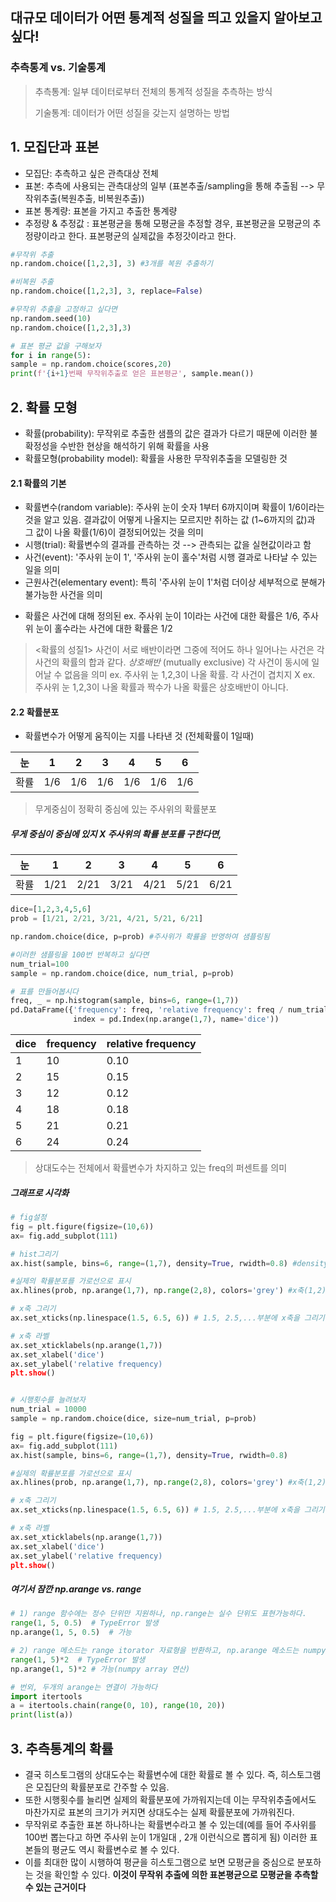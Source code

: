 ## 대규모 데이터가 어떤 통계적 성질을 띄고 있을지 알아보고 싶다!
### 추측통계 vs. 기술통계
> 추측통계: 일부 데이터로부터 전체의 통계적 성질을 추측하는 방식
>
> 
> 기술통계: 데이터가 어떤 성질을 갖는지 설명하는 방법


## 1. 모집단과 표본
- 모집단: 추측하고 싶은 관측대상 전체
- 표본: 추측에 사용되는 관측대상의 일부  (표본추출/sampling을 통해 추출됨 --> 무작위추출(복원추출, 비복원추출))
- 표본 통계량: 표본을 가지고 추출한 통계량
- 추정량 & 추정값 : 표본평균을 통해 모평균을 추정할 경우, 표본평균을 모평균의 추정량이라고 한다. 표본평균의 실제값을 추정갓이라고 한다.

``` python
#무작위 추출 
np.random.choice([1,2,3], 3) #3개를 복원 추출하기

#비복원 추출
np.random.choice([1,2,3], 3, replace=False)

#무작위 추출을 고정하고 싶다면
np.random.seed(10)
np.random.choice([1,2,3],3)
```


``` python
# 표본 평균 값을 구해보자
for i in range(5):
sample = np.random.choice(scores,20)
print(f'{i+1}번째 무작위추출로 얻은 표본평균', sample.mean())
```


## 2. 확률 모형
- 확률(probability): 무작위로 추출한 샘플의 값은 결과가 다르기 때문에 이러한 불확정성을 수반한 현상을 해석하기 위해 확률을 사용
- 확률모형(probability model): 확률을 사용한 무작위추출을 모델링한 것


#### 2.1 확률의 기본

- 확률변수(random variable): 주사위 눈이 숫자 1부터 6까지이며 확률이 1/6이라는 것을 알고 있음. 결과값이 어떻게 나올지는 모르지만 취하는 값 (1~6까지의 값)과 그 값이 나올 확률(1/6)이 결정되어있는 것을 의미
- 시행(trial): 확률변수의 결과를 관측하는 것 --> 관측되는 값을 실현값이라고 함
- 사건(event): '주사위 눈이 1', '주사위 눈이 홀수'처럼 시행 결과로 나타날 수 있는 일을 의미
- 근원사건(elementary event): 특히 '주사위 눈이 1'처럼 더이상 세부적으로 분해가 불가능한 사건을 의미
* 확률은 사건에 대해 정의된 ex. 주사위 눈이 1이라는 사건에 대한 확률은 1/6, 주사위 눈이 홀수라는 사건에 대한 확률은 1/2
> <확률의 성질1> 사건이 서로 배반이라면 그중에 적어도 하나 일어나는 사건은 각 사건의 확률의 합과 같다.
> *상호배반* (mutually exclusive) 각 사건이 동시에 일어날 수 없음을 의미
> ex.  주사위 눈 1,2,3이 나올 확률. 각 사건이 겹치지 X
> ex.  주사위 눈 1,2,3이 나올 확률과 짝수가 나올 확률은 상호배반이 아니다. 


#### 2.2 확률분포
- 확률변수가 어떻게 움직이는 지를 나타낸 것 (전체확률이 1일때)


|눈|1|2|3|4|5|6|
|--|--|--|--|--|--|--|
|확률|1/6|1/6|1/6|1/6|1/6|1/6|
> 무게중심이 정확히 중심에 있는 주사위의 확률분포


##### 무게 중심이 중심에 있지 X 주사위의 확률 분포를 구한다면,

|눈|1|2|3|4|5|6|
|--|--|--|--|--|--|--|
|확률|1/21|2/21|3/21|4/21|5/21|6/21|

``` python
dice=[1,2,3,4,5,6]
prob = [1/21, 2/21, 3/21, 4/21, 5/21, 6/21]

np.random.choice(dice, p=prob) #주사위가 확률을 반영하여 샘플링됨

#이러한 샘플링을 100번 반복하고 싶다면
num_trial=100
sample = np.random.choice(dice, num_trial, p=prob)

# 표를 만들어봅시다
freq, _ = np.histogram(sample, bins=6, range=(1,7))
pd.DataFrame({'frequency': freq, 'relative frequency': freq / num_trial},
              index = pd.Index(np.arange(1,7), name='dice'))
```
|dice|frequency|relative frequency|
|--|--|--|		
|1|10|0.10|
|2|15|0.15|
|3|12|0.12|
|4|18|0.18|
|5|21|0.21|
|6|24|0.24|
> 상대도수는 전체에서 확률변수가 차지하고 있는 freq의 퍼센트를 의미

##### 그래프로 시각화
``` python
# fig설정
fig = plt.figure(figsize=(10,6))
ax= fig.add_subplot(111)

# hist그리기
ax.hist(sample, bins=6, range=(1,7), density=True, rwidth=0.8) #density=True는 막대의 면적의 합이 1이되도록 함. False의 경우 막대의 면적의 합이 빈도수가 됨 

#실제의 확률분포를 가로선으로 표시
ax.hlines(prob, np.arange(1,7), np.range(2,8), colors='grey') #x축(1,2), (2,3), ..., (6,7)범위에서 선을 그리기 위해

# x축 그리기
ax.set_xticks(np.linespace(1.5, 6.5, 6)) # 1.5, 2.5,...부분에 x축을 그리기 위해

# x축 라벨
ax.set_xticklabels(np.arange(1,7))
ax.set_xlabel('dice')
ax.set_ylabel('relative frequency)
plt.show()


# 시행횟수를 늘려보자
num_trial = 10000
sample = np.random.choice(dice, size=num_trial, p=prob)

fig = plt.figure(figsize=(10,6))
ax= fig.add_subplot(111)
ax.hist(sample, bins=6, range=(1,7), density=True, rwidth=0.8)

#실제의 확률분포를 가로선으로 표시
ax.hlines(prob, np.arange(1,7), np.range(2,8), colors='grey') #x축(1,2), (2,3), ..., (6,7)범위에서 선을 그리기 위해

# x축 그리기
ax.set_xticks(np.linespace(1.5, 6.5, 6)) # 1.5, 2.5,...부분에 x축을 그리기 위해

# x축 라벨
ax.set_xticklabels(np.arange(1,7))
ax.set_xlabel('dice')
ax.set_ylabel('relative frequency)
plt.show()
```



##### 여기서 잠깐 np.arange vs. range
``` python
# 1) range 함수에는 정수 단위만 지원하나, np.range는 실수 단위도 표현가능하다.
range(1, 5, 0.5)  # TypeError 발생
np.arange(1, 5, 0.5)  # 가능

# 2) range 메소드는 range itorator 자료형을 반환하고, np.arange 메소드는 numpy array 자료형을 반환한다. 따라서, np.array 메소드 결과는 넘파이에서 수행하는 연산 연계가 가능하다.
range(1, 5)*2  # TypeError 발생
np.arange(1, 5)*2 # 가능(numpy array 연산)

# 번외, 두개의 arange는 연결이 가능하다
import itertools
a = itertools.chain(range(0, 10), range(10, 20))
print(list(a))

```


## 3. 추측통계의 확률

- 결국 히스토그램의 상대도수는 확률변수에 대한 확률로 볼 수 있다. 즉, 히스토그램은 모집단의 확률분포로 간주할 수 있음.
- 또한 시행횟수를 늘리면 실제의 확률분포에 가까워지는데 이는 무작위추출에서도 마찬가지로 표본의 크기가 커지면 상대도수는 실제 확률분포에 가까워진다.
- 무작위로 추출한 표본 하나하나는 확률변수라고 볼 수 있는데(예를 들어 주사위를 100번 뽑는다고 하면 주사위 눈이 1개일대 , 2개 이런식으로 뽑히게 됨) 이러한 표본들의 평균도 역시 확률변수로 볼 수 있다.
- 이를 최대한 많이 시행하여 평균을 히스토그램으로 보면 모평균을 중심으로 분포하는 것을 확인할 수 있다.
**이것이 무작위 추출에 의한 표본평균으로 모평균을 추측할 수 있는 근거이다**


